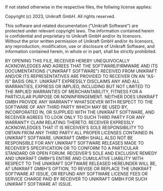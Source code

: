 If not stated otherwise in the respective files, the follwing license applies:

Copyright (c) 2023, Unikraft GmbH. All rights reserved.

This software and related documentation ("Unikraft Software") are protected
under relevant copyright laws. The information contained herein is
confidential and proprietary to Unikraft GmbH and/or its licensors. Without
the prior written permission of Unikraft GmbH and/or its licensors, any
reproduction, modification, use or disclosure of Unikraft Software, and
information contained herein, in whole or in part, shall be strictly
prohibited.

BY OPENING THIS FILE, RECEIVER HEREBY UNEQUIVOCALLY ACKNOWLEDGES AND AGREES
THAT THE SOFTWARE/FIRMWARE AND ITS DOCUMENTATIONS ("UNIKRAFT SOFTWARE")
RECEIVED FROM UNIKRAFT AND/OR ITS REPRESENTATIVES ARE PROVIDED TO RECEIVER ON
AN "AS-IS" BASIS ONLY. UNIKRAFT EXPRESSLY DISCLAIMS ANY AND ALL WARRANTIES,
EXPRESS OR IMPLIED, INCLUDING BUT NOT LIMITED TO THE IMPLIED WARRANTIES OF
MERCHANTABILITY, FITNESS FOR A PARTICULAR PURPOSE OR NONINFRINGEMENT.
NEITHER DOES UNIKRAFT GMBH PROVIDE ANY WARRANTY WHATSOEVER WITH RESPECT TO
THE SOFTWARE OF ANY THIRD PARTY WHICH MAY BE USED BY, INCORPORATED IN, OR
SUPPLIED WITH THE UNIKRAFT SOFTWARE, AND RECEIVER AGREES TO LOOK ONLY TO SUCH
THIRD PARTY FOR ANY WARRANTY CLAIM RELATING THERETO. RECEIVER EXPRESSLY
ACKNOWLEDGES THAT IT IS RECEIVER'S SOLE RESPONSIBILITY TO OBTAIN FROM ANY
THIRD PARTY ALL PROPER LICENSES CONTAINED IN UNIKRAFT SOFTWARE. UNIKRAFT
GMBH SHALL ALSO NOT BE RESPONSIBLE FOR ANY UNIKRAFT SOFTWARE RELEASES MADE TO
RECEIVER'S SPECIFICATION OR TO CONFORM TO A PARTICULAR STANDARD OR OPEN
FORUM. RECEIVER'S SOLE AND EXCLUSIVE REMEDY AND UNIKRAFT GMBH'S ENTIRE AND
CUMULATIVE LIABILITY WITH RESPECT TO THE UNIKRAFT SOFTWARE RELEASED HEREUNDER
WILL BE, AT UNIKRAFT GMBH'S OPTION, TO REVISE OR REPLACE THE UNIKRAFT
SOFTWARE AT ISSUE, OR REFUND ANY SOFTWARE LICENSE FEES OR SERVICE CHARGE
PAID BY RECEIVER TO UNIKRAFT GMBH FOR SUCH UNIKRAFT SOFTWARE AT ISSUE.
